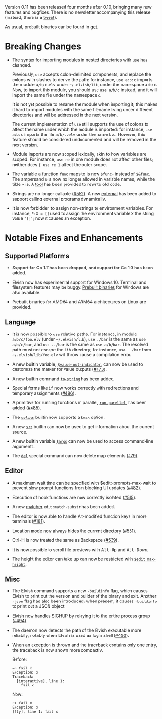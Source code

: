 Version 0.11 has been released four months after 0.10, bringing many new
features and bugfixes. There is no newsletter accompanying this release
(instead, there is a
[tweet](https://twitter.com/RealElvishShell/status/953781788706557952)).

As usual, prebuilt binaries can be found in [get](../get/).

# Breaking Changes

-   The syntax for importing modules in nested directories with `use` has
    changed.

    Previously, `use` accepts colon-delimited components, and replace the colons
    with slashes to derive the path: for instance, `use a:b:c` imports the
    module `a/b/c.elv` under `~/.elvish/lib`, under the namespace `a:b:c`. Now,
    to import this module, you should use `use a/b/c` instead, and it will
    import the same file under the namespace `c`.

    It is not yet possible to rename the module when importing it; this makes it
    hard to import modules with the same filename living under different
    directories and will be addressed in the next version.

    The current implementation of `use` still supports the use of colons to
    affect the name under which the module is imported: for instance,
    `use a/b:c` imports the file `a/b/c.elv` under the name `b:c`. However, this
    feature should be considered undocumented and will be removed in the next
    version.

-   Module imports are now scoped lexically, akin to how variables are scoped.
    For instance, `use re` in one module does not affect other files; neither
    does `{ use re }` affect the outer scope.

-   The variable a function `func` maps to is now `$func~` instead of `$&func`.
    The ampersand `&` is now no longer allowed in variable names, while the
    tilde `~` is. A [tool](https://github.com/elves/upgrade-scripts-for-0.11)
    has been provided to rewrite old code.

-   Strings are no longer callable
    ([#552](https://github.com/elves/elvish/issues/552)). A new
    [external](../ref/builtin.html#external) has been added to support calling
    external programs dynamically.

-   It is now forbidden to assign non-strings to environment variables. For
    instance, `E:X = []` used to assign the environment variable `X` the string
    value `"[]"`; now it causes an exception.

# Notable Fixes and Enhancements

## Supported Platforms

-   Support for Go 1.7 has been dropped, and support for Go 1.9 has been added.

-   Elvish now has experimental support for Windows 10. Terminal and filesystem
    features may be buggy. [Prebuilt binaries](../get/) for Windows are also
    available.

-   Prebuilt binaries for AMD64 and ARM64 architectures on Linux are provided.

## Language

-   It is now possible to `use` relative paths. For instance, in module
    `a/b/c/foo.elv` (under `~/.elvish/lib`), `use ./bar` is the same as
    `use a/b/c/bar`, and `use ../bar` is the same as `use a/b/bar`. The resolved
    path must not escape the `lib` directory; for instance, `use ../bar` from
    `~/.elvish/lib/foo.elv` will throw cause a compilation error.

-   A new builtin variable,
    [`$value-out-indicator`](../ref/builtin.html#value-out-indicator), can now
    be used to customize the marker for value outputs
    ([#473](https://github.com/elves/elvish/issues/473)).

-   A new builtin command [`to-string`](../ref/builtin.html#to-string) has been
    added.

-   Special forms like `if` now works correctly with redirections and temporary
    assignments ([#486](https://github.com/elves/elvish/issues/486)).

-   A primitive for running functions in parallel,
    [`run-parellel`](../ref/builtin.html#run-parallel), has been added
    ([#485](https://github.com/elves/elvish/issues/485)).

-   The [`splits`](../ref/builtin.html#splits) builtin now supports a `&max`
    option.

-   A new [`src`](../ref/builtin.html#src) builtin can now be used to get
    information about the current source.

-   A new builtin variable [`$args`](../ref/builtin.html#args) can now be used
    to access command-line arguments.

-   The [`del`](../ref/language.html#deleting-variable-or-element-del) special
    command can now delete map elements
    ([#79](https://github.com/elves/elvish/issues/79)).

## Editor

-   A maximum wait time can be specified with
    [\$edit:-prompts-max-wait](../ref/edit.html#edit-prompts-max-wait) to
    prevent slow prompt functions from blocking UI updates
    ([#482](https://github.com/elves/elvish/issues/482)).

-   Execution of hook functions are now correctly isolated
    ([#515](https://github.com/elves/elvish/issues/515)).

-   A new [matcher](../ref/edit.html#matcher) `edit:match-substr` has been
    added.

-   The editor is now able to handle Alt-modified function keys in more
    terminals ([#181](https://github.com/elves/elvish/issues/181)).

-   Location mode now always hides the current directory
    ([#531](https://github.com/elves/elvish/issues/531)).

-   Ctrl-H is now treated the same as Backspace
    ([#539](https://github.com/elves/elvish/issues/539)).

-   It is now possible to scroll file previews with <kbd>Alt-Up</kbd> and
    <kbd>Alt-Down</kbd>.

-   The height the editor can take up can now be restricted with
    [`$edit:max-height`](../ref/edit.html#editmax-height).

## Misc

-   The Elvish command supports a new `-buildinfo` flag, which causes Elvish to
    print out the version and builder of the binary and exit. Another `-json`
    flag has also been introduced; when present, it causes `-buildinfo` to print
    out a JSON object.

-   Elvish now handles SIGHUP by relaying it to the entire process group
    ([#494](https://github.com/elves/elvish/issues/494)).

-   The daemon now detects the path of the Elvish executable more reliabily,
    notably when Elvish is used as login shell
    ([#496](https://github.com/elves/elvish/issues/496)).

-   When an exception is thrown and the traceback contains only one entry, the
    traceback is now shown more compactly.

    Before:

    ```elvish-transcript
    ~> fail x
    Exception: x
    Traceback:
      [interactive], line 1:
        fail x
    ```

    Now:

    ```elvish-transcript
    ~> fail x
    Exception: x
    [tty], line 1: fail x
    ```
